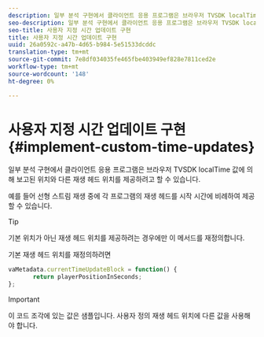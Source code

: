 ```yaml
---
description: 일부 분석 구현에서 클라이언트 응용 프로그램은 브라우저 TVSDK localTime 값에 의해 보고된 위치와 다른 재생 헤드 위치를 제공하려고 할 수 있습니다.
seo-description: 일부 분석 구현에서 클라이언트 응용 프로그램은 브라우저 TVSDK localTime 값에 의해 보고된 위치와 다른 재생 헤드 위치를 제공하려고 할 수 있습니다.
seo-title: 사용자 지정 시간 업데이트 구현
title: 사용자 지정 시간 업데이트 구현
uuid: 26a0592c-a47b-4d65-b984-5e51533dcddc
translation-type: tm+mt
source-git-commit: 7e8df034035fe465fbe403949ef828e7811ced2e
workflow-type: tm+mt
source-wordcount: '148'
ht-degree: 0%

---
```



# 사용자 지정 시간 업데이트 구현{#implement-custom-time-updates}

일부 분석 구현에서 클라이언트 응용 프로그램은 브라우저 TVSDK localTime 값에 의해 보고된 위치와 다른 재생 헤드 위치를 제공하려고 할 수 있습니다.

예를 들어 선형 스트림 재생 중에 각 프로그램의 재생 헤드를 시작 시간에 비례하여 제공할 수 있습니다.

>[!TIP]
>
>기본 위치가 아닌 재생 헤드 위치를 제공하려는 경우에만 이 메서드를 재정의합니다.

기본 재생 헤드 위치를 재정의하려면

```js
vaMetadata.currentTimeUpdateBlock = function() { 
       return playerPositionInSeconds; 
}; 
```

>[!IMPORTANT]
>
>이 코드 조각에 있는 값은 샘플입니다. 사용자 정의 재생 헤드 위치에 다른 값을 사용해야 합니다.

